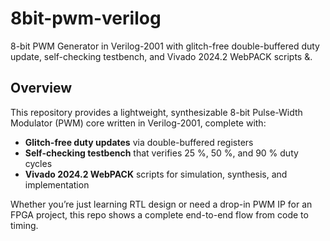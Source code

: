 # 8bit-pwm-verilog
8-bit PWM Generator in Verilog-2001 with glitch-free double-buffered duty update, self-checking testbench, and Vivado 2024.2 WebPACK scripts &amp;.
## Overview

This repository provides a lightweight, synthesizable 8-bit Pulse-Width Modulator (PWM) core written in Verilog-2001, complete with:

- **Glitch-free duty updates** via double-buffered registers  
- **Self-checking testbench** that verifies 25 %, 50 %, and 90 % duty cycles  
- **Vivado 2024.2 WebPACK** scripts for simulation, synthesis, and implementation  


Whether you’re just learning RTL design or need a drop-in PWM IP for an FPGA project, this repo shows a complete end-to-end flow from code to timing.
